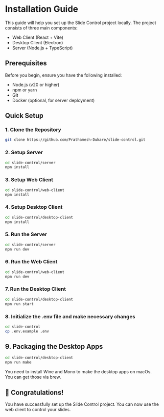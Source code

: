 # Installation Guide

This guide will help you set up the Slide Control project locally. The project consists of three main components:

- Web Client (React + Vite)
- Desktop Client (Electron)
- Server (Node.js + TypeScript)

## Prerequisites

Before you begin, ensure you have the following installed:

- Node.js (v20 or higher)
- npm or yarn
- Git
- Docker (optional, for server deployment)

## Quick Setup

### 1. Clone the Repository

```bash
git clone https://github.com/Prathamesh-Dukare/slide-control.git
```

### 2. Setup Server

```bash
cd slide-control/server
npm install
```

### 3. Setup Web Client

```bash
cd slide-control/web-client
npm install
```

### 4. Setup Desktop Client

```bash
cd slide-control/desktop-client
npm install
```

### 5. Run the Server

```bash
cd slide-control/server
npm run dev
```

### 6. Run the Web Client

```bash
cd slide-control/web-client
npm run dev
```

### 7. Run the Desktop Client

```bash
cd slide-control/desktop-client
npm run start
```

### 8. Initialize the .env file and make necessary changes

```bash
cd slide-control
cp .env.example .env
```

## 9. Packaging the Desktop Apps

```bash
cd slide-control/desktop-client
npm run make
```

You need to install Wine and Mono to make the desktop apps on macOs. You can get those via brew.

## 🎉 Congratulations!

You have successfully set up the Slide Control project. You can now use the web client to control your slides.
